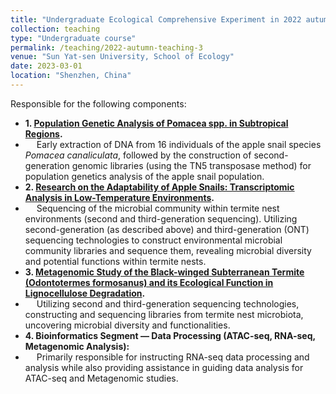 ```yaml
---
title: "Undergraduate Ecological Comprehensive Experiment in 2022 autumn semester"
collection: teaching
type: "Undergraduate course"
permalink: /teaching/2022-autumn-teaching-3
venue: "Sun Yat-sen University, School of Ecology"
date: 2023-03-01
location: "Shenzhen, China"
---
```


Responsible for the following components:
* **1. [Population Genetic Analysis of Pomacea spp. in Subtropical Regions](https://ziweiwuzw.github.io/Personal-Homepage/files/1.Population_Genetic.pdf).**
* &emsp; Early extraction of DNA from 16 individuals of the apple snail species _Pomacea canaliculata_, followed by the construction of second-generation genomic libraries (using the TN5 transposase method) for population genetics analysis of the apple snail population.
* **2. [Research on the Adaptability of Apple Snails: Transcriptomic Analysis in Low-Temperature Environments](https://ziweiwuzw.github.io/Personal-Homepage/files/2.Transcriptomic_Analysis.pdf).**
* &emsp; Sequencing of the microbial community within termite nest environments (second and third-generation sequencing). Utilizing second-generation (as described above) and third-generation (ONT) sequencing technologies to construct environmental microbial community libraries and sequence them, revealing microbial diversity and potential functions within termite nests.
* **3. [Metagenomic Study of the Black-winged Subterranean Termite (Odontotermes formosanus) and its Ecological Function in Lignocellulose Degradation](https://ziweiwuzw.github.io/Personal-Homepage/files/3.Metagenomic_Study.pdf).**
* &emsp; Utilizing second and third-generation sequencing technologies, constructing and sequencing libraries from termite nest microbiota, uncovering microbial diversity and functionalities.
* **4. Bioinformatics Segment — Data Processing (ATAC-seq, RNA-seq, Metagenomic Analysis):**
* &emsp; Primarily responsible for instructing RNA-seq data processing and analysis while also providing assistance in guiding data analysis for ATAC-seq and Metagenomic studies.
